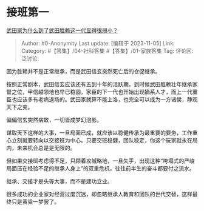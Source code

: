 # 接班第一
[武田家为什么到了武田胜赖这一代显得很弱小？](https://www.zhihu.com/question/48983364/answer/3277093966)

> Author: #0-Anonymity
> Last update: [编辑于 2023-11-05]
> Link:
> Category: #【答集】/04-社科答集 #【答集】/01-家族答集 
> Tag:
> 评论区:
> 泛讨论:

因为胜赖并不是正常继承，而是武田信玄突然死亡后的仓促继承。

按照正常剧本，武田信玄应该还有五到十年的活跃期，到时候武田胜赖壮年继承家督之位，甲信越领地也早已稳固，家臣的下一代也开始出现嫡系人才，而上一代重臣也应该多有老病退场的。武田家就算不能上洛，也完全可以成为一方诸侯，静观天下之变。

偏偏信玄突然病故，一切皆成梦幻泡影。

谋取天下这样的大事，一旦局面已成，就应该以稳健传承为最重要的要务，工作重心立刻就要转向以交接班为中心。只要交班稳健，团队稳定，你这个玩家就永在局内，未来机会总是是无限的。

但如果交接班考虑得不足，只顾着攻城略地，一旦失手，出现这种“垮塌式的严峻局面压在经验不足的继承人身上”的双重危机，往往前半生的奋斗都要付之流水。

继承、交接才是头等大事，而不是建功立业。

很多成功的企业家对经营过度沉迷，却忽略继承人教育和团队的世代交替，这样最终只是黄粱一梦罢了。